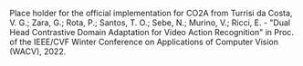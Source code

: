 Place holder for the official implementation for CO2A from Turrisi da Costa, V. G.; Zara, G.; Rota, P.; Santos, T. O.; Sebe, N.; Murino, V.; Ricci, E. - "Dual Head Contrastive Domain Adaptation for Video Action Recognition" in Proc. of the IEEE/CVF Winter Conference on Applications of Computer Vision (WACV), 2022.
